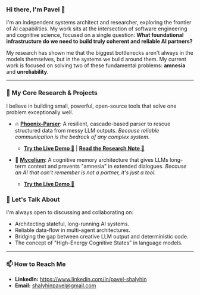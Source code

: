 ### Hi there, I'm Pavel 👋

I'm an independent systems architect and researcher, exploring the frontier of AI capabilities. My work sits at the intersection of software engineering and cognitive science, focused on a single question: **What foundational infrastructure do we need to build truly coherent and reliable AI partners?**

My research has shown me that the biggest bottlenecks aren't always in the models themselves, but in the systems we build around them. My current work is focused on solving two of these fundamental problems: **amnesia** and **unreliability**.

---
### 🔬 My Core Research & Projects

I believe in building small, powerful, open-source tools that solve one problem exceptionally well.

*   🔥 **[Phoenix-Parser](https://github.com/shalyhinpavel/phoenix)**: A resilient, cascade-based parser to rescue structured data from messy LLM outputs. *Because reliable communication is the bedrock of any complex system.*
    *   **[Try the Live Demo 🚀](https://huggingface.co/spaces/shalyhinpavel/phoenix)** | **[Read the Research Note 📝](https://gist.github.com/shalyhinpavel/b30465c1eb0e453c7135dd8827fd66a1)**

*   🧠 **[Mycelium](https://github.com/shalyhinpavel/mycelium)**: A cognitive memory architecture that gives LLMs long-term context and prevents "amnesia" in extended dialogues. *Because an AI that can't remember is not a partner, it's just a tool.*
    *   **[Try the Live Demo 🚀](https://huggingface.co/spaces/shalyhinpavel/mycelium)**

### 💬 Let's Talk About

I'm always open to discussing and collaborating on:

*   Architecting stateful, long-running AI systems.
*   Reliable data-flow in multi-agent architectures.
*   Bridging the gap between creative LLM output and deterministic code.
*   The concept of "High-Energy Cognitive States" in language models.

---

### 📫 How to Reach Me

*   **LinkedIn:** https://www.linkedin.com/in/pavel-shalyhin
*   **Email:** shalyhinpavel@gmail.com
